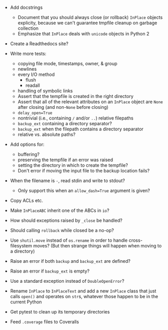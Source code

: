 - Add docstrings
    - Document that you should always close (or rollback) `InPlace` objects
      explicity, because we can't guarantee tmpfile cleanup on garbage
      collection
    - Emphasize that `InPlace` deals with `unicode` objects in Python 2
- Create a Readthedocs site?

- Write more tests:
    - copying file mode, timestamps, owner, & group
    - newlines
    - every I/O method
        - flush
        - readall
    - handling of symbolic links
    - Assert that the tempfile is created in the right directory
    - Assert that all of the relevant attributes on an `InPlace` object are
      `None` after closing (and non-`None` before closing)
    - `delay_open=True`
    - nontrivial (i.e., containing `/` and/or `..`) relative filepaths
    - `backup_ext` containing a directory separator?
    - `backup_ext` when the filepath contains a directory separator
    - relative vs. absolute paths?

- Add options for:
    - buffering?
    - preserving the tempfile if an error was raised
    - setting the directory in which to create the tempfile?
    - Don't error if moving the input file to the backup location fails?

- When the filename is `-`, read stdin and write to stdout?
    - Only support this when an `allow_dash=True` argument is given?
- Copy ACLs etc.
- Make `InPlaceABC` inherit one of the ABCs in `io`?
- How should exceptions raised by `_close` be handled?
- Should calling `rollback` while closed be a no-op?
- Use `shutil.move` instead of `os.rename` in order to handle cross-filesystem
  moves?  (But then strange things will happen when moving to a directory)
- Raise an error if both `backup` and `backup_ext` are defined?
- Raise an error if `backup_ext` is empty?
- Use a standard exception instead of `DoubleOpenError`?
- Rename `InPlace` to `InPlaceText` and add a new `InPlace` class that just
  calls `open()` and operates on `str`s, whatever those happen to be in the
  current Python

- Get pytest to clean up its temporary directories
- Feed `.coverage` files to Coveralls
